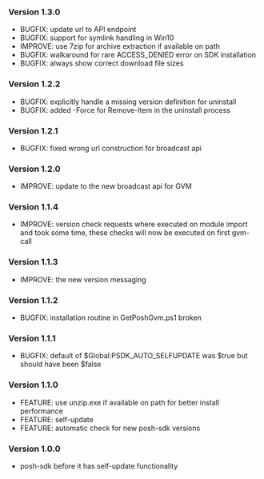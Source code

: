 ### Version 1.3.0
* BUGFIX: update url to API endpoint
* BUGFIX: support for symlink handling in Win10
* IMPROVE: use 7zip for archive extraction if available on path
* BUGFIX: walkaround for rare ACCESS_DENIED error on SDK installation
* BUGFIX: always show correct download file sizes

### Version 1.2.2
* BUGFIX: explicitly handle a missing version definition for uninstall
* BUGFIX: added -Force for Remove-Item in the uninstall process

### Version 1.2.1
* BUGFIX: fixed wrong url construction for broadcast api

### Version 1.2.0
* IMPROVE: update to the new broadcast api for GVM

### Version 1.1.4
* IMPROVE: version check requests where executed on module import and took some time, these checks will now be executed on first gvm-call

### Version 1.1.3
* IMPROVE: the new version messaging

### Version 1.1.2
* BUGFIX: installation routine in GetPoshGvm.ps1 broken

### Version 1.1.1
* BUGFIX: default of $Global:PSDK_AUTO_SELFUPDATE was $true but should have been $false

### Version 1.1.0
* FEATURE: use unzip.exe if available on path for better install performance
* FEATURE: self-update
* FEATURE: automatic check for new posh-sdk versions

### Version 1.0.0
* posh-sdk before it has self-update functionality
